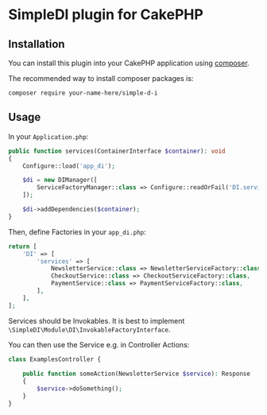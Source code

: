 # SimpleDI plugin for CakePHP

## Installation

You can install this plugin into your CakePHP application using [composer](https://getcomposer.org).

The recommended way to install composer packages is:

```
composer require your-name-here/simple-d-i
```

## Usage

In your `Application.php`: 

```php
public function services(ContainerInterface $container): void
{
    Configure::load('app_di');

    $di = new DIManager([
        ServiceFactoryManager::class => Configure::readOrFail('DI.services'),
    ]);

    $di->addDependencies($container);
}
```

Then, define Factories in your `app_di.php`: 

```php
return [
    'DI' => [
        'services' => [
            NewsletterService::class => NewsletterServiceFactory::class,
            CheckoutService::class => CheckoutServiceFactory::class,
            PaymentService::class => PaymentServiceFactory::class,
        ],
    ],
];
```

Services should be Invokables. It is best to implement `\SimpleDI\Module\DI\InvokableFactoryInterface`.

You can then use the Service e.g. in Controller Actions: 

```php
class ExamplesController {
    
    public function someAction(NewsletterService $service): Response 
    {
        $service->doSomething();
    }
}
```